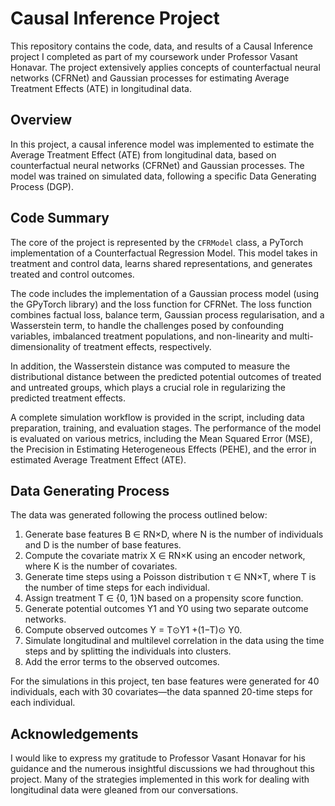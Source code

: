 # Causal Inference Project
This repository contains the code, data, and results of a Causal Inference project I completed as part of my coursework under Professor Vasant Honavar. The project extensively applies concepts of counterfactual neural networks (CFRNet) and Gaussian processes for estimating Average Treatment Effects (ATE) in longitudinal data.

## Overview
In this project, a causal inference model was implemented to estimate the Average Treatment Effect (ATE) from longitudinal data, based on counterfactual neural networks (CFRNet) and Gaussian processes. The model was trained on simulated data, following a specific Data Generating Process (DGP).

## Code Summary
The core of the project is represented by the `CFRModel` class, a PyTorch implementation of a Counterfactual Regression Model. This model takes in treatment and control data, learns shared representations, and generates treated and control outcomes.

The code includes the implementation of a Gaussian process model (using the GPyTorch library) and the loss function for CFRNet. The loss function combines factual loss, balance term, Gaussian process regularisation, and a Wasserstein term, to handle the challenges posed by confounding variables, imbalanced treatment populations, and non-linearity and multi-dimensionality of treatment effects, respectively.

In addition, the Wasserstein distance was computed to measure the distributional distance between the predicted potential outcomes of treated and untreated groups, which plays a crucial role in regularizing the predicted treatment effects.

A complete simulation workflow is provided in the script, including data preparation, training, and evaluation stages. The performance of the model is evaluated on various metrics, including the Mean Squared Error (MSE), the Precision in Estimating Heterogeneous Effects (PEHE), and the error in estimated Average Treatment Effect (ATE).

## Data Generating Process
The data was generated following the process outlined below:
1. Generate base features B ∈ RN×D, where N is the number of individuals and D is the number of base features.
2. Compute the covariate matrix X ∈ RN×K using an encoder network, where K is the number of covariates.
3. Generate time steps using a Poisson distribution τ ∈ NN×T, where T is the number of time steps for each individual.
4. Assign treatment T ∈ {0, 1}N based on a propensity score function.
5. Generate potential outcomes Y1 and Y0 using two separate outcome networks.
6. Compute observed outcomes Y = T⊙Y1 +(1−T)⊙ Y0.
7. Simulate longitudinal and multilevel correlation in the data using the time steps and by splitting the individuals into clusters.
8. Add the error terms to the observed outcomes.

For the simulations in this project, ten base features were generated for 40 individuals, each with 30 covariates—the data spanned 20-time steps for each individual.

## Acknowledgements
I would like to express my gratitude to Professor Vasant Honavar for his guidance and the numerous insightful discussions we had throughout this project. Many of the strategies implemented in this work for dealing with longitudinal data were gleaned from our conversations.
